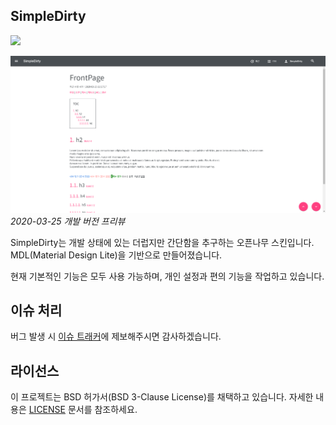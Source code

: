 SimpleDirty
----
![](https://img.shields.io/badge/status-in%20progress-red)

![](/img/demo.png)  
_2020-03-25 개발 버전 프리뷰_  

SimpleDirty는 개발 상태에 있는 더럽지만 간단함을 추구하는 오픈나무 스킨입니다.  
MDL(Material Design Lite)을 기반으로 만들어졌습니다.  

현재 기본적인 기능은 모두 사용 가능하며, 개인 설정과 편의 기능을 작업하고 있습니다.

## 이슈 처리
버그 발생 시 [이슈 트래커](https://github.com/kpjhg0124/openNAMU-Skin-SimpleDirty/issues)에 제보해주시면 감사하겠습니다.  

## 라이선스
이 프로젝트는 BSD 허가서(BSD 3-Clause License)를 채택하고 있습니다. 자세한 내용은 [LICENSE](/LICENSE) 문서를 참조하세요.  